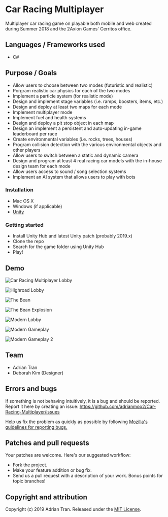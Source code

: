 # Car Racing Multiplayer

Multiplayer car racing game on playable both mobile and web created during Summer 2018 and the 2Axion Games' Cerritos office.

## Languages / Frameworks used

* C#

## Purpose / Goals

* Allow users to choose between two modes (futuristic and realistic)
* Porgram realistic car physics for each of the two modes
* Implement a particle system (for realistic mode)
* Design and implement stage variables (i.e. ramps, boosters, items, etc.)
* Design and deploy at least two maps for each mode
* Implement multiplayer mode
* Implement fuel and health systems
* Design and deploy a pit stop object in each map
* Design an implement a persistent and auto-updating in-game leaderboard per race
* Create environmental variables (i.e. rocks, trees, houses)
* Program collision detection with the various environmental objects and other players
* Allow users to switch between a static and dynamic camera
* Design and program at least 4 real racing car models with the in-house design team for each mode
* Allow users access to sound / song selection systems
* Implement an AI system that allows users to play with bots

### Installation

* Mac OS X
* Windows (if applicable)
* [Unity](https://unity3d.com/get-unity/download)

### Getting started

* Install Unity Hub and latest Unity patch (probably 2019.x)
* Clone the repo
* Search for the game folder using Unity Hub
* Play!

## Demo


![Car Racing Multiplayer Lobby](https://user-images.githubusercontent.com/14877762/61152385-24755200-a49d-11e9-8d1e-d25a89d013bb.PNG)

![Highroad Lobby](https://user-images.githubusercontent.com/14877762/55051651-5c05de80-5013-11e9-8b60-25ea42f0bef1.PNG)

![The Bean](https://user-images.githubusercontent.com/14877762/55051390-20b6e000-5012-11e9-9c34-19dda8a4c08d.PNG)

![The Bean Explosion](https://user-images.githubusercontent.com/14877762/61152330-00b20c00-a49d-11e9-85ea-b1452a5c2650.PNG)

![Modern Lobby](https://user-images.githubusercontent.com/14877762/61152406-30f9aa80-a49d-11e9-9b52-a27d030c59e1.PNG)

![Modern Gameplay](https://user-images.githubusercontent.com/14877762/55051573-0b8e8100-5013-11e9-9f22-d0918ad2630a.PNG)

![Modern Gameplay 2](https://user-images.githubusercontent.com/14877762/61152368-1a535380-a49d-11e9-883a-d31e81ae4015.PNG)


## Team

* Adrian Tran
* Deborah Kim (Designer)

## Errors and bugs

If something is not behaving intuitively, it is a bug and should be reported.
Report it here by creating an issue: https://github.com/adrianmoo2/Car-Racing-Multiplayer/issues

Help us fix the problem as quickly as possible by following [Mozilla's guidelines for reporting bugs.](https://developer.mozilla.org/en-US/docs/Mozilla/QA/Bug_writing_guidelines#General_Outline_of_a_Bug_Report)

## Patches and pull requests

Your patches are welcome. Here's our suggested workflow:
 
* Fork the project.
* Make your feature addition or bug fix.
* Send us a pull request with a description of your work. Bonus points for topic branches!

## Copyright and attribution

Copyright (c) 2019 Adrian Tran. Released under the [MIT License](https://github.com/adrianmoo2/Car-Racing-Multiplayer/blob/master/LICENSE).
  
